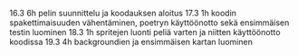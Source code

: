 16.3    6h      pelin suunnittelu ja koodauksen aloitus
17.3    1h      koodin spakettimaisuuden vähentäminen, poetryn käyttöönotto sekä ensimmäisen testin luominen
18.3    1h      spritejen luonti peliä varten ja niitten käyttöönotto koodissa
19.3    4h      backgroundien ja ensimmäisen kartan luominen
